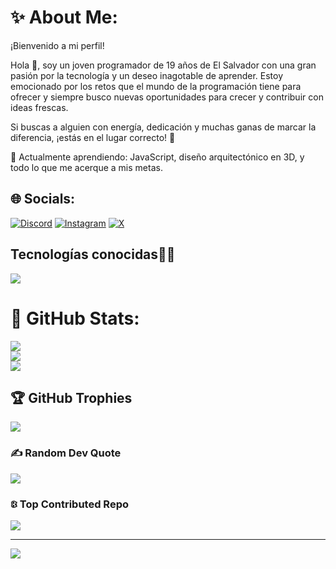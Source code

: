 # ✨ About Me:
¡Bienvenido a mi perfil!

Hola 👋, soy un joven programador de 19 años de El Salvador con una gran pasión por la tecnología y un deseo inagotable de aprender. Estoy emocionado por los retos que el mundo de la programación tiene para ofrecer y siempre busco nuevas oportunidades para crecer y contribuir con ideas frescas.

Si buscas a alguien con energía, dedicación y muchas ganas de marcar la diferencia, ¡estás en el lugar correcto! 🚀

🌱 Actualmente aprendiendo: JavaScript, diseño arquitectónico en 3D, y todo lo que me acerque a mis metas.


## 🌐 Socials:
[![Discord](https://img.shields.io/badge/Discord-%237289DA.svg?logo=discord&logoColor=white)](https://discord.gg/edgar_nub) [![Instagram](https://img.shields.io/badge/Instagram-%23E4405F.svg?logo=Instagram&logoColor=white)](https://instagram.com/alpx_nn1) [![X](https://img.shields.io/badge/X-black.svg?logo=X&logoColor=white)](https://x.com/@Edgar57694157)

<h2 >Tecnologías conocidas👨‍💻</h2>
<!--tech stack icons-->
<p align="left">
  <a href="https://skillicons.dev">
    <img src="https://skillicons.dev/icons?i=nodejs,js,html,css,arduino,c&perline=6" />
  </a>
</p>

# 🌊 GitHub Stats:
![](https://github-readme-stats.vercel.app/api?username=edgarnub9k&theme=tokyonight&hide_border=false&include_all_commits=false&count_private=false)<br/>
![](https://github-readme-streak-stats.herokuapp.com/?user=edgarnub9k&theme=tokyonight&hide_border=false)<br/>
![](https://github-readme-stats.vercel.app/api/top-langs/?username=edgarnub9k&theme=tokyonight&hide_border=false&include_all_commits=false&count_private=false&layout=compact)

## 🏆 GitHub Trophies
![](https://github-profile-trophy.vercel.app/?username=edgarnub9k&theme=onedark&no-frame=false&no-bg=true&margin-w=4)

### ✍️ Random Dev Quote
![](https://quotes-github-readme.vercel.app/api?type=horizontal&theme=radical)

### 🕃 Top Contributed Repo
![](https://github-contributor-stats.vercel.app/api?username=edgarnub9k&limit=5&theme=dark&combine_all_yearly_contributions=true)

---
[![](https://visitcount.itsvg.in/api?id=edgarnub9k&icon=0&color=0)](https://visitcount.itsvg.in)

<!-- Proudly created with GPRM ( https://gprm.itsvg.in ) -->

